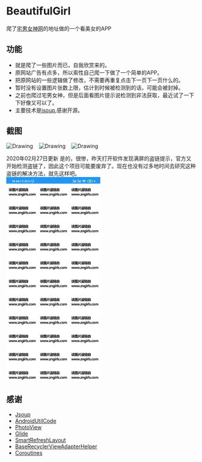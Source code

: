 # BeautifulGirl
爬了[宅男女神网](https://m.nvshens.net/gallery/)的地址做的一个看美女的APP

## 功能
* 就是爬了一些图片而已，自我欣赏来的。
* 原网站广告有点多，所以索性自己爬一下做了一个简单的APP。
* 把原网站的一些逻辑做了修改，不需要再重复点击下一页下一页什么的。
* 暂时没有设置图片张数上限，估计到时候被检测到的话，可能会被封掉。
* 之前也爬过宅男女神，但是后面看图片提示说检测到非法获取，最近试了一下下好像又可以了。
* 主要技术是[jsoup](https://www.open-open.com/jsoup/),感谢开源。


## 截图


<img src="img/1.png" alt="Drawing" width="250px" />   &nbsp;&nbsp;
<img src="img/2.png" alt="Drawing" width="250px" />   &nbsp;&nbsp;
<img src="img/3.png" alt="Drawing" width="250px" />


2020年02月27日更新
是的，很惨，昨天打开软件发现满屏的盗链提示，官方又开始检测盗链了，因此这个项目可能要废弃了。现在也没有过多地时间去研究这种盗链的解决方法，就先这样吧。<br>
<img src="img/4.png" alt="Drawing" width="250px" />   &nbsp;&nbsp;


## 感谢
* [Jsoup](https://www.open-open.com/jsoup/)
* [AndroidUtilCode](https://github.com/Blankj/AndroidUtilCode/blob/master/lib/utilcode/README-CN.md)
* [PhotoView](https://github.com/chrisbanes/PhotoView)
* [Glide](https://github.com/bumptech/glide)
* [SmartRefreshLayout](https://github.com/scwang90/SmartRefreshLayout/tree/androidx)
* [BaseRecyclerViewAdapterHelper](https://github.com/CymChad/BaseRecyclerViewAdapterHelper/tree/androidx)
* [Coroutines](https://github.com/Kotlin/kotlinx.coroutines)


